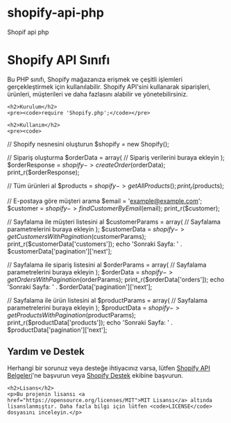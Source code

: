 # shopify-api-php
Shopif api php

<h1>Shopify API Sınıfı</h1>
<p>Bu PHP sınıfı, Shopify mağazanıza erişmek ve çeşitli işlemleri gerçekleştirmek için kullanılabilir. Shopify API'sini kullanarak siparişleri, ürünleri, müşterileri ve daha fazlasını alabilir ve yönetebilirsiniz.</p>

    <h2>Kurulum</h2>
    <pre><code>require 'Shopify.php';</code></pre>

    <h2>Kullanım</h2>
    <pre><code>
// Shopify nesnesini oluşturun
$shopify = new Shopify();

// Sipariş oluşturma
$orderData = array(
    // Sipariş verilerini buraya ekleyin
);
$orderResponse = $shopify->createOrder($orderData);
print_r($orderResponse);

// Tüm ürünleri al
$products = $shopify->getAllProducts();
print_r($products);

// E-postaya göre müşteri arama
$email = 'example@example.com';
$customer = $shopify->findCustomerByEmail($email);
print_r($customer);

// Sayfalama ile müşteri listesini al
$customerParams = array(
    // Sayfalama parametrelerini buraya ekleyin
);
$customerData = $shopify->getCustomersWithPagination($customerParams);
print_r($customerData['customers']);
echo 'Sonraki Sayfa: ' . $customerData['pagination']['next'];

// Sayfalama ile sipariş listesini al
$orderParams = array(
    // Sayfalama parametrelerini buraya ekleyin
);
$orderData = $shopify->getOrdersWithPagination($orderParams);
print_r($orderData['orders']);
echo 'Sonraki Sayfa: ' . $orderData['pagination']['next'];

// Sayfalama ile ürün listesini al
$productParams = array(
    // Sayfalama parametrelerini buraya ekleyin
);
$productData = $shopify->getProductsWithPagination($productParams);
print_r($productData['products']);
echo 'Sonraki Sayfa: ' . $productData['pagination']['next'];
    </code></pre>

<h2>Yardım ve Destek</h2>
<p>Herhangi bir sorunuz veya desteğe ihtiyacınız varsa, lütfen <a href="https://shopify.dev/docs/admin-api/rest/reference">Shopify API Belgeleri</a>'ne başvurun veya <a href="https://help.shopify.com/en/questions">Shopify Destek</a> ekibine başvurun.</p>

    <h2>Lisans</h2>
    <p>Bu projenin lisansı <a href="https://opensource.org/licenses/MIT">MIT Lisansı</a> altında lisanslanmıştır. Daha fazla bilgi için lütfen <code>LICENSE</code> dosyasını inceleyin.</p>
